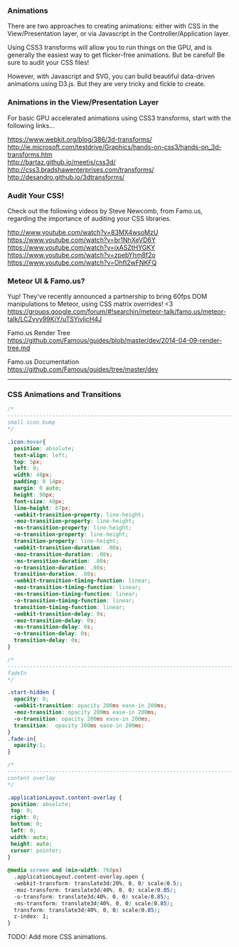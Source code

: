  
### Animations  
There are two approaches to creating animations:  either with CSS in the View/Presentation layer, or via Javascript in the Controller/Application layer.  

Using CSS3 transforms will allow you to run things on the GPU, and is generally the easiest way to get flicker-free animations.  But be careful!  Be sure to audit your CSS files!  

However, with Javascript and SVG, you can build beautiful data-driven animations using D3.js.  But they are very tricky and fickle to create.

### Animations in the View/Presentation Layer    
For basic GPU accelerated animations using CSS3 transforms, start with the following links...  

https://www.webkit.org/blog/386/3d-transforms/  
http://ie.microsoft.com/testdrive/Graphics/hands-on-css3/hands-on_3d-transforms.htm  
http://bartaz.github.io/meetjs/css3d/  
http://css3.bradshawenterprises.com/transforms/  
http://desandro.github.io/3dtransforms/  

### Audit Your CSS!  
Check out the following videos by Steve Newcomb, from Famo.us, regarding the importance of auditing your CSS libraries.  

  http://www.youtube.com/watch?v=83MX4wsoMzU  
  https://www.youtube.com/watch?v=br1NhXeVD6Y  
  https://www.youtube.com/watch?v=ixASZtHYGKY  
  https://www.youtube.com/watch?v=zpebYhm8f2o  
  https://www.youtube.com/watch?v=OhfI2wFNKFQ  

### Meteor UI & Famo.us?
Yup!  They've recently announced a partnership to bring 60fps DOM manipulations to Meteor, using CSS matrix overrides!  <3  
https://groups.google.com/forum/#!searchin/meteor-talk/famo.us/meteor-talk/LCZvyy99KiY/uTSYivlicH4J  


Famo.us Render Tree  
https://github.com/Famous/guides/blob/master/dev/2014-04-09-render-tree.md  

Famo.us Documentation  
https://github.com/Famous/guides/tree/master/dev


-----------------------------------------

### CSS Animations and Transitions  

````css
/*
----------------------------------------------------------------------------------------
small icon bump
*/

.icon:hover{
  position: absolute;
  text-align: left;
  top: 5px;
  left: 0;
  width: 48px;
  padding: 0 14px;
  margin: 0 auto;
  height: 90px;
  font-size: 48px;
  line-height: 67px;
  -webkit-transition-property: line-height;
  -moz-transition-property: line-height;
  -ms-transition-property: line-height;
  -o-transition-property: line-height;
  transition-property: line-height;
  -webkit-transition-duration: .08s;
  -moz-transition-duration: .08s;
  -ms-transition-duration: .08s;
  -o-transition-duration: .08s;
  transition-duration: .08s;
  -webkit-transition-timing-function: linear;
  -moz-transition-timing-function: linear;
  -ms-transition-timing-function: linear;
  -o-transition-timing-function: linear;
  transition-timing-function: linear;
  -webkit-transition-delay: 0s;
  -moz-transition-delay: 0s;
  -ms-transition-delay: 0s;
  -o-transition-delay: 0s;
  transition-delay: 0s;
}

/*
----------------------------------------------------------------------------------------
fadeIn
*/

.start-hidden {
  opacity: 0;
  -webkit-transition: opacity 200ms ease-in 200ms;
  -moz-transition: opacity 200ms ease-in 200ms;
  -o-transition: opacity 200ms ease-in 200ms;
  transition:  opacity 300ms ease-in 200ms;
}
.fade-in{
  opacity:1;
}

/*
----------------------------------------------------------------------------------------
content overlay
*/

.applicationLayout.content-overlay {
 position: absolute;
 top: 0;
 right: 0;
 bottom: 0;
 left: 0;
 width: auto;
 height: auto;
 cursor: pointer;
}
 
@media screen and (min-width: 768px)
  .applicationLayout.content-overlay.open {
  -webkit-transform: translate3d(20%, 0, 0) scale(0.5);
  -moz-transform: translate3d(40%, 0, 0) scale(0.85);
  -o-transform: translate3d(40%, 0, 0) scale(0.85);
  -ms-transform: translate3d(40%, 0, 0) scale(0.85);
  transform: translate3d(40%, 0, 0) scale(0.85);
  z-index: 1;
}
````


TODO: Add more CSS animations.
